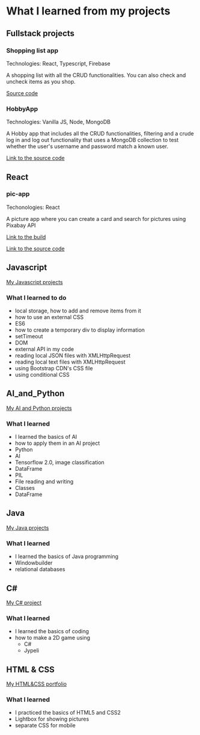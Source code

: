 # What I learned from my projects

## Fullstack projects

### Shopping list app

Technologies: React, Typescript, Firebase

A shopping list with all the CRUD functionalities. You can also check and uncheck items as you shop. 

[Source code](Typescript/shoppinglist-app/)

### HobbyApp

Technologies: Vanilla JS, Node, MongoDB

A Hobby app that includes all the CRUD functionalities, filtering and a crude log in and log out functionality that uses a MongoDB collection to test whether the user's username and password match a known user.

[Link to the source code](https://github.com/vihervirveli/Fullstack-HobbyApp)

## React 

### pic-app

Techonologies: React

A picture app where you can create a card and search for pictures using Pixabay API

[Link to the build](https://student.labranet.jamk.fi/~p0033/harkka/)

[Link to the source code](https://github.com/vihervirveli/pic-app)

## Javascript

[My Javascript projects](https://github.com/vihervirveli/portfolio/tree/master/Javascript)

### What I learned to do
* local storage, how to add and remove items from it
* how to use an external CSS 
* ES6
* how to create a temporary div to display information 
* setTimeout
* DOM 
* external API in my code
* reading local JSON files with XMLHttpRequest
* reading local text files with XMLHttpRequest
* using Bootstrap CDN's CSS file
* using conditional CSS

## AI_and_Python

[My AI and Python projects](https://github.com/vihervirveli/portfolio/tree/master/AI_and_Python)

### What I learned
* I learned the basics of AI
* how to apply them in an AI project 
* Python
* AI 
* Tensorflow 2.0, image classification
* DataFrame
* PIL 
* File reading and writing
* Classes
* DataFrame

## Java

[My Java projects](https://github.com/vihervirveli/portfolio/tree/master/Java)

### What I learned
* I learned the basics of Java programming
* Windowbuilder
* relational databases 

## C#

[My C# project](https://github.com/vihervirveli/portfolio/tree/master/C%23)

### What I learned
* I learned the basics of coding 
* how to make a 2D game using
   - C#
   - Jypeli

## HTML & CSS
[My HTML&CSS portfolio](https://github.com/vihervirveli/portfolio/tree/master/HTMLjaCSS)

### What I learned
* I practiced the basics of HTML5 and CSS2
* Lightbox for showing pictures
* separate CSS for mobile
